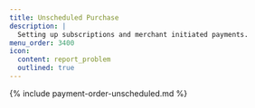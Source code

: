 ```yaml
---
title: Unscheduled Purchase
description: |
  Setting up subscriptions and merchant initiated payments.
menu_order: 3400
icon:
  content: report_problem
  outlined: true
---
```


{% include payment-order-unscheduled.md %}

